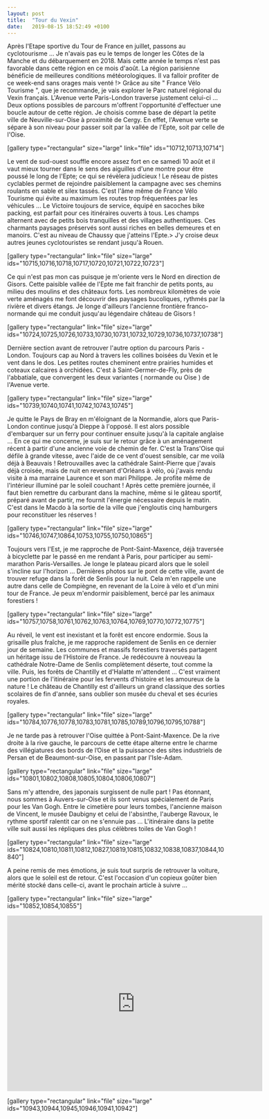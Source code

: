 ```yaml
---
layout: post
title:  "Tour du Vexin"
date:   2019-08-15 18:52:49 +0100
---
```

Après l'Etape sportive du Tour de France en juillet, passons au cyclotourisme ...
Je n'avais pas eu le temps de longer les Côtes de la Manche et du débarquement en 2018.
Mais cette année le temps n'est pas favorable dans cette région en ce mois d'août.
La région parisienne bénéficie de meilleures conditions météorologiques.
Il va falloir profiter de ce week-end sans orages mais venté !> 
Grâce au site " France Vélo Tourisme ", que je recommande, je vais explorer le Parc naturel régional du Vexin français.
L'Avenue verte Paris-London traverse justement celui-ci ...
Deux options possibles de parcours m'offrent l'opportunité d'effectuer une boucle autour de cette région.
Je choisis comme base de départ la petite ville de Neuville-sur-Oise à proximité de Cergy.
En effet, l'Avenue verte se sépare à son niveau pour passer soit par la vallée de l'Epte, soit par celle de l'Oise.

[gallery type="rectangular" size="large" link="file" ids="10712,10713,10714"]

Le vent de sud-ouest souffle encore assez fort en ce samedi 10 août et il vaut mieux tourner dans le sens des aiguilles d'une montre pour être poussé le long de l'Epte; ce qui se révèlera judicieux !
Le réseau de pistes cyclables permet de rejoindre paisiblement la campagne avec ses chemins roulants en sable et silex tassés.
C'est l'âme même de France Vélo Tourisme qui évite au maximum les routes trop fréquentées par les véhicules ...
Le Victoire toujours de service, équipé en sacoches bike packing, est parfait pour ces itinéraires ouverts à tous.
Les champs alternent avec de petits bois tranquilles et des villages authentiques.
Ces charmants paysages préservés sont aussi riches en belles demeures et en manoirs.
C'est au niveau de Chaussy que j'atteins l'Epte.> 
J'y croise deux autres jeunes cyclotouristes se rendant jusqu'à Rouen.

[gallery type="rectangular" link="file" size="large" ids="10715,10716,10718,10717,10720,10721,10722,10723"]

Ce qui n'est pas mon cas puisque je m'oriente vers le Nord en direction de Gisors.
Cette paisible vallée de l'Epte me fait franchir de petits ponts, au milieu des moulins et des châteaux forts.
Les nombreux kilomètres de voie verte aménagés me font découvrir des paysages bucoliques, rythmés par la rivière et divers étangs.
Je longe d'ailleurs l'ancienne frontière franco-normande qui me conduit jusqu'au légendaire château de Gisors !

[gallery type="rectangular" link="file" size="large" ids="10724,10725,10726,10733,10730,10731,10732,10729,10736,10737,10738"]

Dernière section avant de retrouver l'autre option du parcours Paris -London.
Toujours cap au Nord à travers les collines boisées du Vexin et le vent dans le dos.
Les petites routes cheminent entre prairies humides et coteaux calcaires à orchidées.
C'est à Saint-Germer-de-Fly, près de l'abbatiale, que convergent les deux variantes ( normande ou Oise ) de l'Avenue verte.

[gallery type="rectangular" link="file" size="large" ids="10739,10740,10741,10742,10743,10745"]

Je quitte le Pays de Bray en m'éloignant de la Normandie, alors que Paris-London continue jusqu'à Dieppe à l'opposé.
Il est alors possible d'embarquer sur un ferry pour continuer ensuite jusqu'à la capitale anglaise ...
En ce qui me concerne, je suis sur le retour grâce à un aménagement récent à partir d'une ancienne voie de chemin de fer.
C'est la Trans'Oise qui défile à grande vitesse, avec l'aide de ce vent d'ouest sensible, car me voilà déjà à Beauvais !
Retrouvailles avec la cathédrale Saint-Pierre que j'avais déjà croisée, mais de nuit en revenant d'Orléans à vélo, où j'avais rendu visite à ma marraine Laurence et son mari Philippe.
Je profite même de l'intérieur illuminé par le soleil couchant !
Après cette première journée, il faut bien remettre du carburant dans la machine, même si le gâteau sportif, préparé avant de partir, me fournit l'énergie nécessaire depuis le matin.
C'est dans le Macdo à la sortie de la ville que j'engloutis cinq hamburgers pour reconstituer les réserves !

[gallery type="rectangular" link="file" size="large" ids="10746,10747,10864,10753,10755,10750,10865"]

Toujours vers l'Est, je me rapproche de Pont-Saint-Maxence, déjà traversée à bicyclette par le passé en me rendant à Paris, pour participer au semi-marathon Paris-Versailles.
Je longe le plateau picard alors que le soleil s'incline sur l'horizon ...
Dernières photos sur le pont de cette ville, avant de trouver refuge dans la forêt de Senlis pour la nuit.
Cela m'en rappelle une autre dans celle de Compiègne, en revenant de la Loire à vélo et d'un mini tour de France.
Je peux m'endormir paisiblement, bercé par les animaux forestiers !

[gallery type="rectangular" link="file" size="large" ids="10757,10758,10761,10762,10763,10764,10769,10770,10772,10775"]

Au réveil, le vent est inexistant et la forêt est encore endormie.
Sous la grisaille plus fraîche, je me rapproche rapidement de Senlis en ce dernier jour de semaine.
Les communes et massifs forestiers traversés partagent un héritage issu de l’Histoire de France.
Je redécouvre à nouveau la cathédrale Notre-Dame de Senlis complètement déserte, tout comme la ville.
Puis, les forêts de Chantilly et d'Halatte m'attendent ...
C'est vraiment une portion de l'itinéraire pour les fervents d’histoire et les amoureux de la nature !
Le château de Chantilly est d'ailleurs un grand classique des sorties scolaires de fin d'année, sans oublier son musée du cheval et ses écuries royales.

[gallery type="rectangular" link="file" size="large" ids="10784,10776,10778,10783,10781,10785,10789,10796,10795,10788"]

Je ne tarde pas à retrouver l'Oise quittée à Pont-Saint-Maxence.
De la rive droite à la rive gauche, le parcours de cette étape alterne entre le charme des villégiatures des bords de l’Oise et la puissance des sites industriels de Persan et de Beaumont-sur-Oise, en passant par l'Isle-Adam.

[gallery type="rectangular" link="file" size="large" ids="10801,10802,10808,10805,10804,10806,10807"]

Sans m'y attendre, des japonais surgissent de nulle part !
Pas étonnant, nous sommes à Auvers-sur-Oise et ils sont venus spécialement de Paris pour les Van Gogh.
Entre le cimetière pour leurs tombes, l'ancienne maison de Vincent, le musée Daubigny et celui de l'absinthe, l'auberge Ravoux, le rythme sportif ralentit car on ne s'ennuie pas ...
L'itinéraire dans la petite ville suit aussi les répliques des plus célèbres toiles de Van Gogh !

[gallery type="rectangular" link="file" size="large" ids="10824,10810,10811,10812,10827,10819,10815,10832,10838,10837,10844,10840"]

A peine remis de mes émotions, je suis tout surpris de retrouver la voiture, alors que le soleil est de retour.
C'est l'occasion d'un copieux goûter bien mérité stocké dans celle-ci, avant le prochain article à suivre ...

[gallery type="rectangular" link="file" size="large" ids="10852,10854,10855"]

<iframe src="https://www.strava.com/activities/2612662786/embed/0c60d9fc7c0bf7d6ce4279daec6a5505b1ffea43" width="590" height="405" frameborder="0" scrolling="no"></iframe>

[gallery type="rectangular" link="file" size="large" ids="10943,10944,10945,10946,10941,10942"]